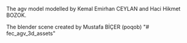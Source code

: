 The agv model modelled by Kemal Emirhan CEYLAN and Haci Hikmet BOZOK.

The blender scene created by Mustafa BİÇER (poqob)
"# fec_agv_3d_assets" 
